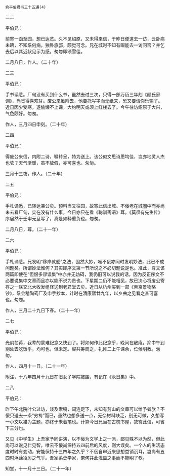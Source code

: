     俞平伯君书三十五通(4) 

   二二

   平伯兄：

   前寄一函至园，想已达览。久不见绍原，又未得来信，于昨日便道去一访，云卧病未晤，不知系何病，独卧旅邸，颇觉可念。兄在城时不知有暇能去一访问否？并乞去后以其近状见示为感。匆匆即颂雪佳。

   二月八日，作人。（二十年）

   二三

   平伯兄：

   手书读悉。厂甸没有买到什么书，虽然去过三次，只得一部万历三年刻《颜氏家训》，尚觉得喜欢耳。废公来笺附去，他要托写字而无纸来，恐又要请你乐输了。近日因少受寒，遂偷懒不上课，大约明天或须上红楼去了。今午往访绍原于大兴，气色颇好。匆匆。

   作人，三月四日申刻。（二十年）

   二四

   平伯兄：

   得废公来信，内附二诗，嘱转呈，特为送上。该公似文思诗思均佳，岂亦地灵人杰也欤？天气渐暖，虽不放假，亦可喜也。匆匆。

   三月十三夜，作人。（二十年）

   二五

   平伯兄：

   手札诵悉，已转达兼公矣。预料当又往园，故寄此信出城。不佞老在城圈中而亦尚未去看厂甸，实在没有什么事，今日亦只在看《聪训斋语》耳。《莫须有先生传》序居然于壬申元旦写了，真是如释重负也。匆匆。

   二月八日，尊。（二十一年）

   二六

   平伯兄：

   手札诵悉。兄发明“移岸就船”之法，固然大妙，唯不佞亦同时发明妙法，此已不成问题矣。所谓妙法惟何？其实即序文第一节所说之不必切题说是也。准此，尊文该两篇即使在“但恨多谬误集”中亦并无妨碍，我仍旧可以说我的话，因为反正序文不必要说集中文章而且亦以能不说为贵也。下星期二仍不能相见，故已决心将废公寄存之一联交北大收发组径送到老君堂去矣。近日从杭州买到一部《帝京景物略钞》，系会稽陶筠厂及申手抄本，计时在清康熙廿九年，以乡曲之见看之甚可喜也。匆匆。

   作人，三月二十九日下舂。（二十一年）

   二七

   平伯兄：

   光阴荏苒，我辈的蒙难纪念又快到了。将如何作此纪念乎，晚间在敝庵，抑中午到别处去吃饭乎，均可也，但未定。容共筹商之，礼拜二上午课余，伫候明教。匆匆。

   作人，四月十一日。（二十一年）

   附注，十八年四月十九日在旧女子学院被围，有记在《永日集》中。

   二八

   平伯兄：

   昨下午北院叶公过访，谈及索稿，词连足下，未知有劳山的文章可以给予者欤？不佞只送去一条“穷袴”而已，虽然也想多送一点，无奈材料缺乏，别无可做，久想写一小文以猫为主题，亦终于未着笔也。计算今日兄当在古槐书屋，故寄此信，可省下三分也。

   又见《中学生》上吾家予同讲演，以不佞为文学上之一派，鄙见殊不以为然，但此尚可以说见仁见智，唯云不佞尚保持五四前后的风度，则大误矣。一个人的生活态度时时有变动，安能保持十三四年之久乎？不佞自审近来思想益销沉耳，岂尚有五四时浮躁凌厉之气乎。吾家系史学家，奈何并此浅显之事而不能明了欤。

   知堂，十一月十三日。（二十一年）

